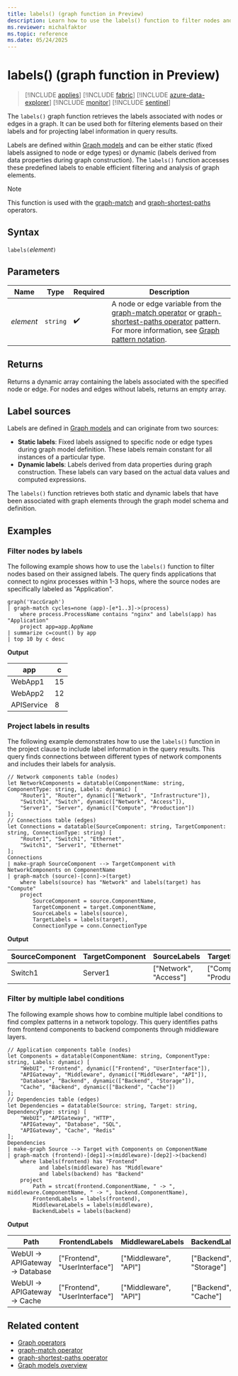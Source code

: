 ```yaml
---
title: labels() (graph function in Preview)
description: Learn how to use the labels() function to filter nodes and edges based on their labels or project label information in graph queries.
ms.reviewer: michalfaktor
ms.topic: reference
ms.date: 05/24/2025
---
```

# labels() (graph function in Preview)

> [!INCLUDE [applies](../includes/applies-to-version/applies.md)] [!INCLUDE [fabric](../includes/applies-to-version/fabric.md)] [!INCLUDE [azure-data-explorer](../includes/applies-to-version/azure-data-explorer.md)] [!INCLUDE [monitor](../includes/applies-to-version/monitor.md)] [!INCLUDE [sentinel](../includes/applies-to-version/sentinel.md)]

The `labels()` graph function retrieves the labels associated with nodes or edges in a graph. It can be used both for filtering elements based on their labels and for projecting label information in query results.

Labels are defined within [Graph models](../management/graph/graph-model-overview?view=azure-data-explorer&preserve-view=true) and can be either static (fixed labels assigned to node or edge types) or dynamic (labels derived from data properties during graph construction). The `labels()` function accesses these predefined labels to enable efficient filtering and analysis of graph elements.

> [!NOTE]
> This function is used with the [graph-match](graph-match-operator.md) and [graph-shortest-paths](graph-shortest-paths-operator.md) operators.

## Syntax

`labels(`*element*`)`

## Parameters

| Name | Type | Required | Description |
|--|--|--|--|
| *element* | `string` |  :heavy_check_mark: | A node or edge variable from the [graph-match operator](graph-match-operator.md) or [graph-shortest-paths operator](graph-shortest-paths-operator.md) pattern. For more information, see [Graph pattern notation](graph-match-operator.md#graph-pattern-notation). |

## Returns

Returns a dynamic array containing the labels associated with the specified node or edge. For nodes and edges without labels, returns an empty array.

## Label sources

Labels are defined in [Graph models](../management/graph/graph-model-overview?view=azure-data-explorer&preserve-view=true) and can originate from two sources:

- **Static labels**: Fixed labels assigned to specific node or edge types during graph model definition. These labels remain constant for all instances of a particular type.
- **Dynamic labels**: Labels derived from data properties during graph construction. These labels can vary based on the actual data values and computed expressions.

The `labels()` function retrieves both static and dynamic labels that have been associated with graph elements through the graph model schema and definition.

## Examples

### Filter nodes by labels

The following example shows how to use the `labels()` function to filter nodes based on their assigned labels. The query finds applications that connect to nginx processes within 1-3 hops, where the source nodes are specifically labeled as "Application".

```kusto
graph('YaccGraph')
| graph-match cycles=none (app)-[e*1..3]->(process)
    where process.ProcessName contains "nginx" and labels(app) has "Application"
    project app=app.AppName
| summarize c=count() by app
| top 10 by c desc
```

**Output**

| app | c |
|---|---|
| WebApp1 | 15 |
| WebApp2 | 12 |
| APIService | 8 |

### Project labels in results

The following example demonstrates how to use the `labels()` function in the project clause to include label information in the query results. This query finds connections between different types of network components and includes their labels for analysis.

```kusto
// Network components table (nodes)
let NetworkComponents = datatable(ComponentName: string, ComponentType: string, Labels: dynamic) [
    "Router1", "Router", dynamic(["Network", "Infrastructure"]),
    "Switch1", "Switch", dynamic(["Network", "Access"]),
    "Server1", "Server", dynamic(["Compute", "Production"])
];
// Connections table (edges)
let Connections = datatable(SourceComponent: string, TargetComponent: string, ConnectionType: string) [
    "Router1", "Switch1", "Ethernet",
    "Switch1", "Server1", "Ethernet"
];
Connections
| make-graph SourceComponent --> TargetComponent with NetworkComponents on ComponentName
| graph-match (source)-[conn]->(target)
    where labels(source) has "Network" and labels(target) has "Compute"
    project 
        SourceComponent = source.ComponentName,
        TargetComponent = target.ComponentName,
        SourceLabels = labels(source),
        TargetLabels = labels(target),
        ConnectionType = conn.ConnectionType
```

**Output**

| SourceComponent | TargetComponent | SourceLabels | TargetLabels | ConnectionType |
|---|---|---|---|---|
| Switch1 | Server1 | ["Network", "Access"] | ["Compute", "Production"] | Ethernet |

### Filter by multiple label conditions

The following example shows how to combine multiple label conditions to find complex patterns in a network topology. This query identifies paths from frontend components to backend components through middleware layers.

```kusto
// Application components table (nodes)
let Components = datatable(ComponentName: string, ComponentType: string, Labels: dynamic) [
    "WebUI", "Frontend", dynamic(["Frontend", "UserInterface"]),
    "APIGateway", "Middleware", dynamic(["Middleware", "API"]),
    "Database", "Backend", dynamic(["Backend", "Storage"]),
    "Cache", "Backend", dynamic(["Backend", "Cache"])
];
// Dependencies table (edges)
let Dependencies = datatable(Source: string, Target: string, DependencyType: string) [
    "WebUI", "APIGateway", "HTTP",
    "APIGateway", "Database", "SQL",
    "APIGateway", "Cache", "Redis"
];
Dependencies
| make-graph Source --> Target with Components on ComponentName
| graph-match (frontend)-[dep1]->(middleware)-[dep2]->(backend)
    where labels(frontend) has "Frontend" 
          and labels(middleware) has "Middleware" 
          and labels(backend) has "Backend"
    project 
        Path = strcat(frontend.ComponentName, " -> ", middleware.ComponentName, " -> ", backend.ComponentName),
        FrontendLabels = labels(frontend),
        MiddlewareLabels = labels(middleware),
        BackendLabels = labels(backend)
```

**Output**

| Path | FrontendLabels | MiddlewareLabels | BackendLabels |
|---|---|---|---|
| WebUI -> APIGateway -> Database | ["Frontend", "UserInterface"] | ["Middleware", "API"] | ["Backend", "Storage"] |
| WebUI -> APIGateway -> Cache | ["Frontend", "UserInterface"] | ["Middleware", "API"] | ["Backend", "Cache"] |

## Related content

* [Graph operators](graph-operators.md)
* [graph-match operator](graph-match-operator.md)
* [graph-shortest-paths operator](graph-shortest-paths-operator.md)
* [Graph models overview](../management/graph/graph-model-overview?view=azure-data-explorer&preserve-view=true)
